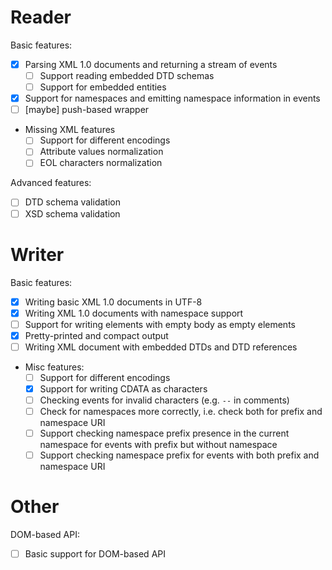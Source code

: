# Reader

Basic features:
 * [x] Parsing XML 1.0 documents and returning a stream of events
   - [ ] Support reading embedded DTD schemas
   - [ ] Support for embedded entities
 * [x] Support for namespaces and emitting namespace information in events
 * [ ] \[maybe\] push-based wrapper
 * Missing XML features
   - [ ] Support for different encodings
   - [ ] Attribute values normalization
   - [ ] EOL characters normalization

Advanced features:
 * [ ] DTD schema validation
 * [ ] XSD schema validation

# Writer

Basic features:
  * [x] Writing basic XML 1.0 documents in UTF-8
  * [x] Writing XML 1.0 documents with namespace support
  * [ ] Support for writing elements with empty body as empty elements
  * [x] Pretty-printed and compact output
  * [ ] Writing XML document with embedded DTDs and DTD references
  * Misc features:
    - [ ] Support for different encodings
    - [x] Support for writing CDATA as characters
    - [ ] Checking events for invalid characters (e.g. `--` in comments)
    - [ ] Check for namespaces more correctly, i.e. check both for prefix and namespace URI
    - [ ] Support checking namespace prefix presence in the current namespace for events with prefix but without namespace
    - [ ] Support checking namespace prefix for events with both prefix and namespace URI

# Other

DOM-based API:
 * [ ] Basic support for DOM-based API
